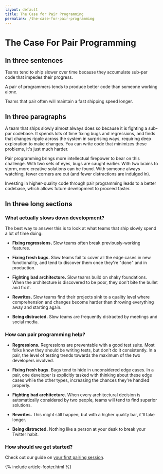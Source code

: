 ```yaml
---
layout: default
title: The Case for Pair Programming
permalink: /the-case-for-pair-programming
---
```


# The Case For Pair Programming

<div class="border-t-4 border-indigo-dark w-24 mt-4 mb-8"></div>

## In three sentences

Teams tend to ship slower over time because they accumulate sub-par code that impedes their progress.

A pair of programmers tends to produce better code than someone working alone.

Teams that pair often will maintain a fast shipping speed longer.


## In three paragraphs

A team that ships slowly almost always does so because it is fighting a sub-par codebase. It spends lots of time fixing bugs and regressions, and finds that changes ripple across the system in surprising ways, requiring deep exploration to make changes. You can write code that minimizes these problems, it's just much harder.

Pair programming brings more intellectual firepower to bear on this challenge. With two sets of eyes, bugs are caught earlier. With two brains to storm, more creative solutions can be found. With someone always watching, fewer corners are cut (and fewer distractions are indulged in).

Investing in higher-quality code through pair programming leads to a better codebase, which allows future development to proceed faster.


## In three long sections

### What actually slows down development?

The best way to answer this is to look at what teams that ship slowly spend a lot of time doing:

* **Fixing regressions.** Slow teams often break previously-working features.

* **Fixing fresh bugs.** Slow teams fail to cover all the edge cases in new functionality, and tend to discover them once they're "done" and in production.

* **Fighting bad architecture.** Slow teams build on shaky foundations. When the architecture is discovered to be poor, they don't bite the bullet and fix it.

* **Rewrites.** Slow teams find their projects sink to a quality level where comprehension and changes become harder than throwing everything away and starting again.

* **Being distracted.** Slow teams are frequently distracted by meetings and social media.

### How can pair programming help?

* **Regressions.** Regressions are preventable with a good test suite. Most folks know they should be writing tests, but don't do it consistently. In a pair, the level of testing trends towards the maximum of the two developers involved.

* **Fixing fresh bugs.** Bugs tend to hide in unconsidered edge cases. In a pair, one developer is explicitly tasked with thinking about these edge cases while the other types, increasing the chances they're handled properly.

* **Fighting bad architecture.** When every architectural decision is automatically considered by two people, teams will tend to find superior solutions.

* **Rewrites.** This might still happen, but with a higher quality bar, it'll take longer.

* **Being distracted.** Nothing like a person at your desk to break your Twitter habit. 


### How should we get started?

Check out our guide on [your first pairing session](your-first-pairing-session).

{% include article-footer.html %}
